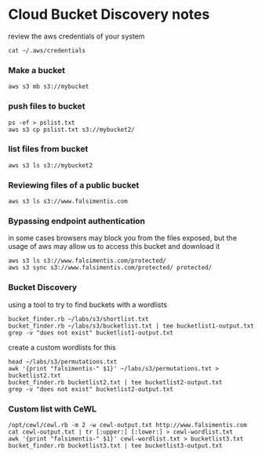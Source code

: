 # Cloud Bucket Discovery notes

review the aws credentials of your system

```
cat ~/.aws/credentials
```

### Make a bucket

```
aws s3 mb s3://mybucket
```

### push files to bucket

```
ps -ef > pslist.txt
aws s3 cp pslist.txt s3://mybucket2/
```

### list files from bucket

```
aws s3 ls s3://mybucket2
```

### Reviewing files of a public bucket

```
aws s3 ls s3://www.falsimentis.com
```

### Bypassing endpoint authentication 

in some cases browsers may block you from the files exposed, but the usage of aws may allow us to access this bucket and download it

```
aws s3 ls s3://www.falsimentis.com/protected/
aws s3 sync s3://www.falsimentis.com/protected/ protected/
```

### Bucket Discovery

using a tool to try to find buckets with a wordlists

```
bucket_finder.rb ~/labs/s3/shortlist.txt
bucket_finder.rb ~/labs/s3/bucketlist.txt | tee bucketlist1-output.txt
grep -v "does not exist" bucketlist1-output.txt
```

create a custom wordlists for this

```
head ~/labs/s3/permutations.txt
awk '{print "falsimentis-" $1}' ~/labs/s3/permutations.txt > bucketlist2.txt
bucket_finder.rb bucketlist2.txt | tee bucketlist2-output.txt
grep -v "does not exist" bucketlist2-output.txt
```

### Custom list with CeWL

```
/opt/cewl/cewl.rb -m 2 -w cewl-output.txt http://www.falsimentis.com
cat cewl-output.txt | tr [:upper:] [:lower:] > cewl-wordlist.txt
awk '{print "falsimentis-" $1}' cewl-wordlist.txt > bucketlist3.txt
bucket_finder.rb bucketlist3.txt | tee bucketlist3-output.txt
```
